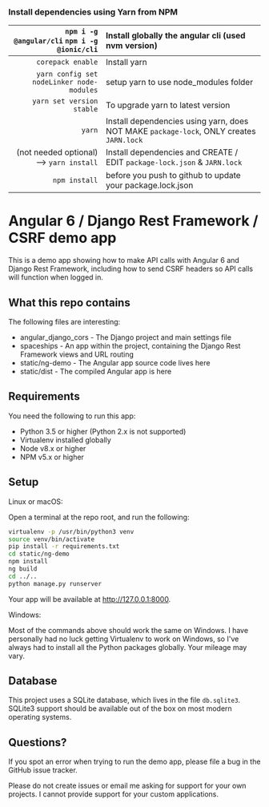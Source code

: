 ### Install dependencies using Yarn from NPM
|                  `npm i -g @angular/cli` `npm i -g @ionic/cli` |  Install globally the angular cli (used nvm version)               |
|------------------------------------------:|:----------------------------------------------------------------------------------------|
|                         `corepack enable` | Install yarn                                                                            |
| `yarn config set nodeLinker node-modules` | setup yarn to use node_modules folder                                                   |
|                 `yarn set version stable` | To upgrade yarn to latest version                                                       |
|                                    `yarn` | Install dependencies using yarn, does NOT MAKE `package-lock`, ONLY creates `JARN.lock` |
| (not needed optional) -->  `yarn install` | Install dependencies and CREATE / EDIT `package-lock.json` & `JARN.lock`                |
|                             `npm install` | before you push to github to update your package.lock.json                              |


# Angular 6 / Django Rest Framework / CSRF demo app

This is a demo app showing how to make API calls with Angular 6 and Django Rest Framework, including how to send CSRF headers so API calls will function when logged in.

## What this repo contains

The following files are interesting:

* angular_django_cors - The Django project and main settings file
* spaceships - An app within the project, containing the Django Rest Framework views and URL routing
* static/ng-demo - The Angular app source code lives here
* static/dist - The compiled Angular app is here

## Requirements

You need the following to run this app:

* Python 3.5 or higher (Python 2.x is not supported)
* Virtualenv installed globally
* Node v8.x or higher
* NPM v5.x or higher

## Setup

Linux or macOS:

Open a terminal at the repo root, and run the following:

```bash
virtualenv -p /usr/bin/python3 venv
source venv/bin/activate
pip install -r requirements.txt
cd static/ng-demo
npm install
ng build
cd ../..
python manage.py runserver
```

Your app will be available at http://127.0.0.1:8000.

Windows:
 
Most of the commands above should work the same on Windows. I have personally had no luck getting Virtualenv to work on Windows, so I've always had to install all the Python packages globally. Your mileage may vary.

## Database

This project uses a SQLite database, which lives in the file `db.sqlite3`. SQLite3 support should be available out of the box on most modern operating systems. 

## Questions?

If you spot an error when trying to run the demo app, please file a bug in the GitHub issue tracker.

Please do not create issues or email me asking for support for your own projects. I cannot provide support for your custom applications.
